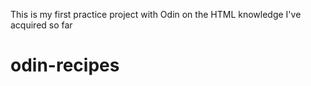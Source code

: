 This is my first practice project with Odin on the HTML knowledge I've acquired so far
# odin-recipes
